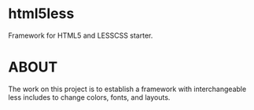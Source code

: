 # html5less
Framework for HTML5 and LESSCSS starter.

# ABOUT
The work on this project is to establish a framework with interchangeable less includes to change colors, fonts, and layouts.

